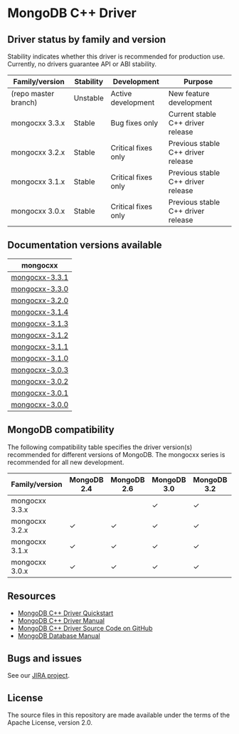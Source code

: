 # MongoDB C++ Driver

## Driver status by family and version

Stability indicates whether this driver is recommended for production use.
Currently, no drivers guarantee API or ABI stability.

| Family/version       | Stability   | Development         | Purpose                             |
| -------------------- | ----------- | ------------------- | -------------------------------------
| (repo master branch) | Unstable    | Active development  | New feature development              |
| mongocxx 3.3.x       | Stable      | Bug fixes only      | Current stable C++ driver release
| mongocxx 3.2.x       | Stable      | Critical fixes only | Previous stable C++ driver release
| mongocxx 3.1.x       | Stable      | Critical fixes only | Previous stable C++ driver release
| mongocxx 3.0.x       | Stable      | Critical fixes only | Previous stable C++ driver release

## Documentation versions available

| mongocxx                             |
| ------------------------------------ |
| [mongocxx-3.3.1](../mongocxx-3.3.1)  |
| [mongocxx-3.3.0](../mongocxx-3.3.0)  |
| [mongocxx-3.2.0](../mongocxx-3.2.0)  |
| [mongocxx-3.1.4](../mongocxx-3.1.4/) |
| [mongocxx-3.1.3](../mongocxx-3.1.3/) |
| [mongocxx-3.1.2](../mongocxx-3.1.2/) |
| [mongocxx-3.1.1](../mongocxx-3.1.1/) |
| [mongocxx-3.1.0](../mongocxx-3.1.0/) |
| [mongocxx-3.0.3](../mongocxx-3.0.3/) |
| [mongocxx-3.0.2](../mongocxx-3.0.2/) |
| [mongocxx-3.0.1](../mongocxx-3.0.1/) |
| [mongocxx-3.0.0](../mongocxx-3.0.0/) |

## MongoDB compatibility

The following compatibility table specifies the driver version(s)
recommended for different versions of MongoDB.  The mongocxx series
is recommended for all new development.

| Family/version | MongoDB 2.4 | MongoDB 2.6 | MongoDB 3.0 | MongoDB 3.2 | MongoDB 3.4 | MongoDB 3.6 |
| -------------- | ----------- | ----------- | ----------- | ----------- | ----------- | ----------- |
| mongocxx 3.3.x |             |             | ✓           | ✓           | ✓           | ✓           |
| mongocxx 3.2.x | ✓           | ✓           | ✓           | ✓           | ✓           |             |
| mongocxx 3.1.x | ✓           | ✓           | ✓           | ✓           | ✓           |             |
| mongocxx 3.0.x | ✓           | ✓           | ✓           | ✓           |             |             |

## Resources

* [MongoDB C++ Driver Quickstart](https://mongodb.github.io/mongo-cxx-driver/mongocxx-v3/tutorial/)
* [MongoDB C++ Driver Manual](https://mongodb.github.io/mongo-cxx-driver/)
* [MongoDB C++ Driver Source Code on GitHub](https://github.com/mongodb/mongo-cxx-driver)
* [MongoDB Database Manual](http://docs.mongodb.com/manual/)

## Bugs and issues

See our [JIRA project](http://jira.mongodb.org/browse/CXX).

## License

The source files in this repository are made available under the terms of
the Apache License, version 2.0.
